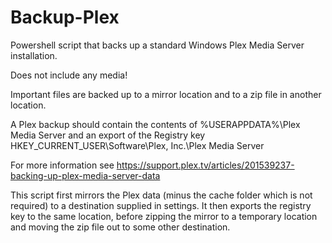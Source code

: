 # Backup-Plex
Powershell script that backs up a standard Windows Plex Media Server installation.

Does not include any media!

Important files are backed up to a mirror location and to a zip file in another location.

A Plex backup should contain the contents of %USERAPPDATA%\Plex Media Server
and an export of the Registry key HKEY_CURRENT_USER\Software\Plex, Inc.\Plex Media Server

For more information see https://support.plex.tv/articles/201539237-backing-up-plex-media-server-data

This script first mirrors the Plex data (minus the cache folder which is not required) to a destination supplied in settings.
It then exports the registry key to the same location, before zipping the mirror to a temporary location
and moving the zip file out to some other destination.

